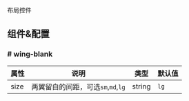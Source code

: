 
布局控件

## 组件&配置

### # wing-blank

属性 | 说明 | 类型 | 默认值
----|-----|------|------
size    | 两翼留白的间距，可选`sm`,`md`,`lg`  | string |  `lg` 
